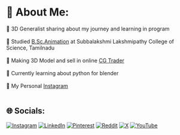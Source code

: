 # 💫 About Me:
💜 3D Generalist sharing about my journey and learning in program <br /><br>💜 Studied [B.Sc.Animation](https://www.youtube.com/@jokaper-2153) at Subbalakshmi Lakshmipathy College of Science, Tamilnadu <br /><br>💜 Making 3D Model and sell in online [CG Trader](https://www.cgtrader.com/designers/JOKAPER-21) <br /><br>💜 Currently learning about python for blender <br /><br>💜 My Personal [Instagram](https://www.instagram.com/oivja_21?igsh=MXVncW5zMnBoNno4MQ==) <br /><br>


## 🌐 Socials:
[![Instagram](INSTAGRAM)](https://instagram.com/https://www.instagram.com/jokaper21/) [![LinkedIn](https://img.shields.io/badge/LinkedIn-%230077B5.svg?logo=linkedin&logoColor=white)](https://linkedin.com/in/https://www.linkedin.com/mynetwork/) [![Pinterest](https://img.shields.io/badge/Pinterest-%23E60023.svg?logo=Pinterest&logoColor=white)](https://pinterest.com/https://in.pinterest.com/jokaper21/) [![Reddit](https://img.shields.io/badge/Reddit-%23FF4500.svg?logo=Reddit&logoColor=white)](https://reddit.com/user/https://www.reddit.com/user/AdEffective8862/) [![X](https://img.shields.io/badge/X-black.svg?logo=X&logoColor=white)](https://x.com/https://x.com/JOKAPER21) [![YouTube](https://img.shields.io/badge/YouTube-%23FF0000.svg?logo=YouTube&logoColor=white)](https://youtube.com/@https://www.youtube.com/@jokaper-2153) 
